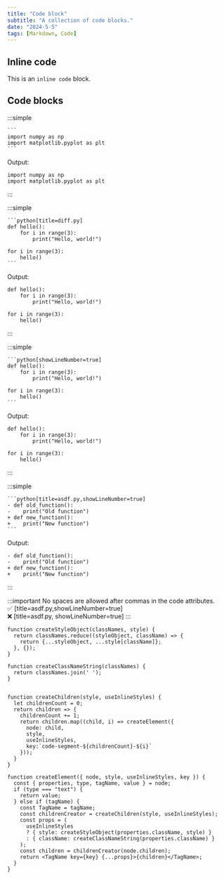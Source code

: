 ```yaml
---
title: "Code block"
subtitle: "A collection of code blocks."
date: "2024-5-5"
tags: [Markdown, Code]
---
```


## Inline code

This is an `inline code` block.

## Code blocks

:::simple
````md[title=markdown]
```
import numpy as np
import matplotlib.pyplot as plt
```
````

Output:
```
import numpy as np
import matplotlib.pyplot as plt
```
:::




:::simple
````md[title=markdown]
```python[title=diff.py]
def hello():
    for i in range(3):
        print("Hello, world!")

for i in range(3):
    hello()
```
````

Output:
```python[title=diff.py]
def hello():
    for i in range(3):
        print("Hello, world!")

for i in range(3):
    hello()
```
:::


:::simple
````md[title=markdown]
```python[showLineNumber=true]
def hello():
    for i in range(3):
        print("Hello, world!")

for i in range(3):
    hello()
```
````

Output:
```python[showLineNumber=true]
def hello():
    for i in range(3):
        print("Hello, world!")

for i in range(3):
    hello()
```
:::



:::simple
````md[title=markdown]
```python[title=asdf.py,showLineNumber=true]
- def old_function():
-    print("Old function")
+ def new_function():
+    print("New function")
```
````

Output:
```python[title=asdf.py,showLineNumber=true]
- def old_function():
-    print("Old function")
+ def new_function():
+    print("New function")
```
:::

:::important
No spaces are allowed after commas in the code attributes.  
✅ [title=asdf.py,showLineNumber=true]  
❌ [title=asdf.py, showLineNumber=true]
:::


```js[title=code.js]
function createStyleObject(classNames, style) {
  return classNames.reduce((styleObject, className) => {
    return {...styleObject, ...style[className]};
  }, {});
}

function createClassNameString(classNames) {
  return classNames.join(' ');
}


function createChildren(style, useInlineStyles) {
  let childrenCount = 0;
  return children => {
    childrenCount += 1;
    return children.map((child, i) => createElement({
      node: child,
      style,
      useInlineStyles,
      key:`code-segment-${childrenCount}-${i}`
    }));
  }
}

function createElement({ node, style, useInlineStyles, key }) {
  const { properties, type, tagName, value } = node;
  if (type === "text") {
    return value;
  } else if (tagName) {
    const TagName = tagName;
    const childrenCreator = createChildren(style, useInlineStyles);
    const props = (
      useInlineStyles
      ? { style: createStyleObject(properties.className, style) }
      : { className: createClassNameString(properties.className) }
    );
    const children = childrenCreator(node.children);
    return <TagName key={key} {...props}>{children}</TagName>;
  }
}
```